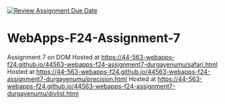 [![Review Assignment Due Date](https://classroom.github.com/assets/deadline-readme-button-22041afd0340ce965d47ae6ef1cefeee28c7c493a6346c4f15d667ab976d596c.svg)](https://classroom.github.com/a/NPDM3uFp)
# WebApps-F24-Assignment-7
Assignment 7 on DOM
Hosted at https://44-563-webapps-f24.github.io/44563-webapps-f24-assignment7-durgayenumu/safari.html
Hosted at https://44-563-webapps-f24.github.io/44563-webapps-f24-assignment7-durgayenumu/precision.html
Hosted at https://44-563-webapps-f24.github.io/44563-webapps-f24-assignment7-durgayenumu/divlist.html
